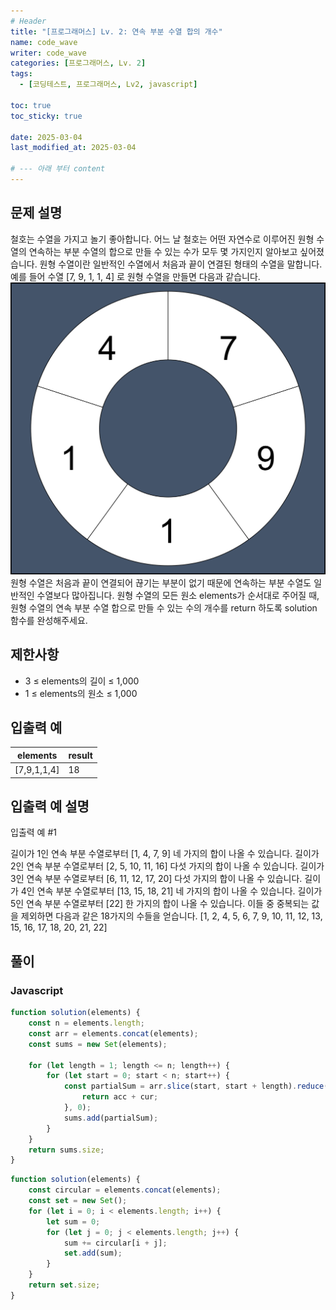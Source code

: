 ```yaml
---
# Header
title: "[프로그래머스] Lv. 2: 연속 부분 수열 합의 개수"
name: code_wave
writer: code_wave
categories: [프로그래머스, Lv. 2]
tags:
  - [코딩테스트, 프로그래머스, Lv2, javascript]

toc: true
toc_sticky: true

date: 2025-03-04
last_modified_at: 2025-03-04

# --- 아래 부터 content
---
```


## 문제 설명
철호는 수열을 가지고 놀기 좋아합니다. 어느 날 철호는 어떤 자연수로 이루어진 원형 수열의 연속하는 부분 수열의 합으로 만들 수 있는 수가 모두 몇 가지인지 알아보고 싶어졌습니다. 원형 수열이란 일반적인 수열에서 처음과 끝이 연결된 형태의 수열을 말합니다. 예를 들어 수열 [7, 9, 1, 1, 4] 로 원형 수열을 만들면 다음과 같습니다.
![img.png](/assets/img/programmers/2-131701-img.png)
원형 수열은 처음과 끝이 연결되어 끊기는 부분이 없기 때문에 연속하는 부분 수열도 일반적인 수열보다 많아집니다.
원형 수열의 모든 원소 elements가 순서대로 주어질 때, 원형 수열의 연속 부분 수열 합으로 만들 수 있는 수의 개수를 return 하도록 solution 함수를 완성해주세요.

## 제한사항
- 3 ≤ elements의 길이 ≤ 1,000
- 1 ≤ elements의 원소 ≤ 1,000

## 입출력 예
| **elements** | **result** |
|--------------|------------|
| [7,9,1,1,4]  | 18         |

## 입출력 예 설명
입출력 예 #1

길이가 1인 연속 부분 수열로부터 [1, 4, 7, 9] 네 가지의 합이 나올 수 있습니다.
길이가 2인 연속 부분 수열로부터 [2, 5, 10, 11, 16] 다섯 가지의 합이 나올 수 있습니다.
길이가 3인 연속 부분 수열로부터 [6, 11, 12, 17, 20] 다섯 가지의 합이 나올 수 있습니다.
길이가 4인 연속 부분 수열로부터 [13, 15, 18, 21] 네 가지의 합이 나올 수 있습니다.
길이가 5인 연속 부분 수열로부터 [22] 한 가지의 합이 나올 수 있습니다.
이들 중 중복되는 값을 제외하면 다음과 같은 18가지의 수들을 얻습니다.
[1, 2, 4, 5, 6, 7, 9, 10, 11, 12, 13, 15, 16, 17, 18, 20, 21, 22]

## 풀이
### Javascript
```js
function solution(elements) {
    const n = elements.length;
    const arr = elements.concat(elements);
    const sums = new Set(elements);
  
    for (let length = 1; length <= n; length++) {
        for (let start = 0; start < n; start++) {
            const partialSum = arr.slice(start, start + length).reduce((acc, cur) => {
                return acc + cur;
            }, 0);
            sums.add(partialSum);
        }
    }
    return sums.size;
}
```
```js
function solution(elements) {
    const circular = elements.concat(elements);
    const set = new Set();
    for (let i = 0; i < elements.length; i++) {
        let sum = 0;
        for (let j = 0; j < elements.length; j++) {
            sum += circular[i + j];
            set.add(sum);
        }
    }
    return set.size;
}
```

